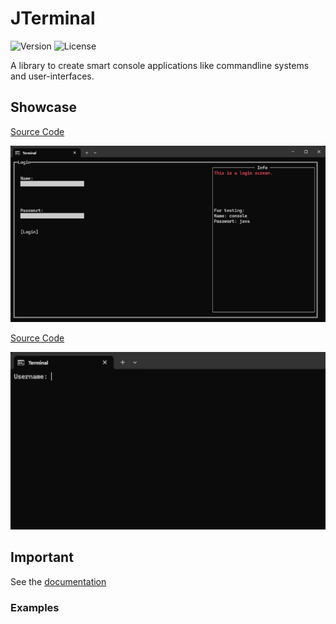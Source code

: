 # JTerminal
<p>
<img src="https://img.shields.io/static/v1?label=Version&message=1.0.0&color=12c970&logoColor=white" alt="Version"/>
<img src="https://img.shields.io/static/v1?label=License&message=MIT&color=4287f5&logoColor=white" alt="License"/>
</p>

A library to create smart console applications like commandline systems and user-interfaces.



## Showcase

[Source Code](jterminal-ui/src/test/java/net/jterminal/test/example)

<img src="./docs/Writerside/images/preview_ui.gif" alt="ui preview" width="700"/>


[Source Code](jterminal-cli/src/test/java/net/jterminal/test)

<img src="./docs/Writerside/images/preview_cli.gif" alt="cli preview" width="700"/>



## Important

See the [documentation](www.google.com)

### Examples
